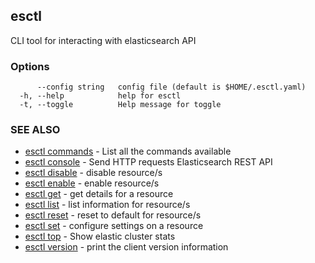 ## esctl

CLI tool for interacting with elasticsearch API

### Options

```
      --config string   config file (default is $HOME/.esctl.yaml)
  -h, --help            help for esctl
  -t, --toggle          Help message for toggle
```

### SEE ALSO

* [esctl commands](esctl_commands.md)	 - List all the commands available
* [esctl console](esctl_console.md)	 - Send HTTP requests Elasticsearch REST API
* [esctl disable](esctl_disable.md)	 - disable resource/s
* [esctl enable](esctl_enable.md)	 - enable resource/s
* [esctl get](esctl_get.md)	 - get details for a resource
* [esctl list](esctl_list.md)	 - list information for resource/s
* [esctl reset](esctl_reset.md)	 - reset to default for resource/s
* [esctl set](esctl_set.md)	 - configure settings on a resource
* [esctl top](esctl_top.md)	 - Show elastic cluster stats
* [esctl version](esctl_version.md)	 - print the client version information

